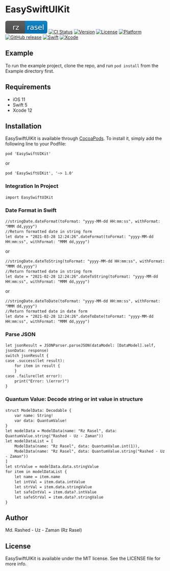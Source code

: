 # EasySwiftUIKit

[![Rz Rasel](https://raw.githubusercontent.com/arzrasel/svg/main/rz-rasel-blue.svg)](https://github.com/rzrasel)
[![CI Status](https://img.shields.io/travis/Rashed/EasySwiftUIKit.svg?style=flat)](https://travis-ci.org/Rashed/EasySwiftUIKit)
[![Version](https://img.shields.io/cocoapods/v/EasySwiftUIKit.svg?style=flat)](https://cocoapods.org/pods/EasySwiftUIKit)
[![License](https://img.shields.io/cocoapods/l/EasySwiftUIKit.svg?style=flat)](https://cocoapods.org/pods/EasySwiftUIKit)
[![Platform](https://img.shields.io/cocoapods/p/EasySwiftUIKit.svg?style=flat)](https://cocoapods.org/pods/EasySwiftUIKit)
[![GitHub release](https://img.shields.io/github/tag/arzrasel/EasySwiftUIKit.svg)](https://github.com/arzrasel/EasySwiftUIKit/releases)
[![Swift](https://img.shields.io/badge/Swift-5.0-orange.svg)](https://swift.org)
[![Xcode](https://img.shields.io/badge/Xcode-11.4-blue.svg)](https://developer.apple.com/xcode)

## Example

To run the example project, clone the repo, and run `pod install` from the Example directory first.

## Requirements

- iOS 11
- Swift 5
- Xcode 12

## Installation

EasySwiftUIKit is available through [CocoaPods](https://cocoapods.org/pods/EasySwiftUIKit). To install
it, simply add the following line to your Podfile:

```podInstallEasySwiftUIKit01
pod 'EasySwiftUIKit'
```
or
```podInstallEasySwiftUIKit02
pod 'EasySwiftUIKit', '~> 1.0'
```

### Integration In Project

```IntegrationInProject
import EasySwiftUIKit
```

### Date Format in Swift

```DateFormatInSwiftOne
//stringDate.dateFormat(toFormat: "yyyy-MM-dd HH:mm:ss", withFormat: "MMM dd,yyyy")
//Return formatted date in string form
let date = "2021-03-28 12:24:26".dateFormat(toFormat: "yyyy-MM-dd HH:mm:ss", withFormat: "MMM dd,yyyy")
```
or
```DateFormatInSwiftTwo
//stringDate.dateToString(toFormat: "yyyy-MM-dd HH:mm:ss", withFormat: "MMM dd,yyyy")
//Return formatted date in string form
let date = "2021-02-28 12:24:26".dateToString(toFormat: "yyyy-MM-dd HH:mm:ss", withFormat: "MMM dd,yyyy")
```
or
```DateFormatInSwiftThree
//stringDate.dateToDate(toFormat: "yyyy-MM-dd HH:mm:ss", withFormat: "MMM dd,yyyy")
//Return formatted date in date form
let date = "2021-02-28 12:24:26".dateToDate(toFormat: "yyyy-MM-dd HH:mm:ss", withFormat: "MMM dd,yyyy")
```

### Parse JSON

```JSONParseWay001
let jsonResult = JSONParser.parseJSON(dataModel: [DataModel].self, jsonData: response)
switch jsonResult {
case .success(let result):
    for item in result {
    }
case .failure(let error):
    print("Error: \(error)")
}
```

### Quantum Value: Decode string or int value in structure

```DecodeQuantumValue
struct ModelData: Decodable {
    var name: String!
    var data: QuantumValue!
}
let modelData = ModelData(name: "Rz Rasel", data: QuantumValue.string("Rashed - Uz - Zaman"))
let modelDataList = [
    ModelData(name: "Rz Rasel", data: QuantumValue.int(1)),
    ModelData(name: "Rz Rasel", data: QuantumValue.string("Rashed - Uz - Zaman"))
]
let strValue = modelData.data.stringValue
for item in modelDataList {
    let name = item.name
    let intVal = item.data.intValue
    let strVal = item.data.stringValue
    let safeIntVal = item.data?.intValue
    let safeStrVal = item.data?.stringValue
}
```

## Author

Md. Rashed - Uz - Zaman (Rz Rasel)

## License

EasySwiftUIKit is available under the MIT license. See the LICENSE file for more info.

<!--https://github.com/goktugyil/EZSwiftExtensions-->
